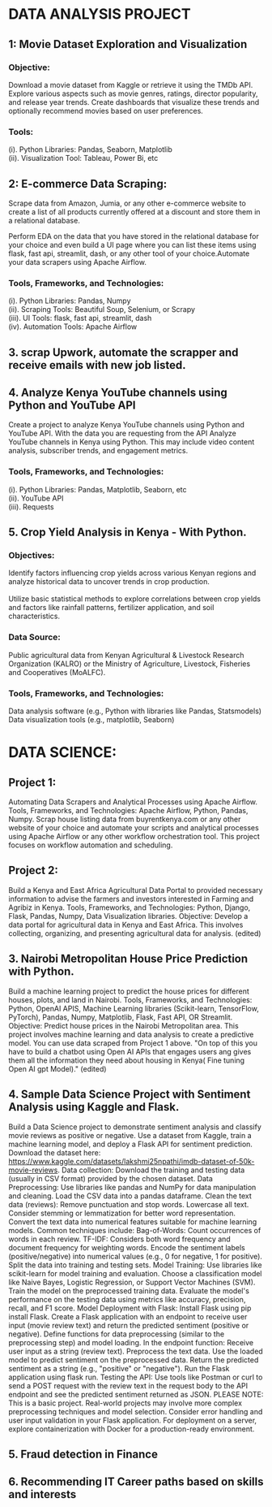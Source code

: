 # DATA ANALYSIS PROJECT

## 1: Movie Dataset Exploration and Visualization
### Objective:
Download a movie dataset from Kaggle or retrieve it using the TMDb API.
Explore various aspects such as movie genres, ratings, director popularity, and release year trends.
Create dashboards that visualize these trends and optionally recommend movies based on user preferences.
### Tools:
(i). Python Libraries: Pandas, Seaborn, Matplotlib </br>
(ii). Visualization Tool: Tableau, Power Bi, etc

## 2: E-commerce Data Scraping:
Scrape data from Amazon, Jumia, or any other e-commerce website to create a list of all products currently offered at a discount and store them in a relational database. 

Perform EDA on the data  that you have stored in the relational database for your choice and even build a UI page where you can list these items using flask, fast api, streamlit, dash, or any other tool of your choice.Automate your data scrapers  using Apache Airflow.

### Tools, Frameworks, and Technologies: 
(i). Python Libraries: Pandas, Numpy </br>
(ii). Scraping Tools: Beautiful Soup, Selenium, or Scrapy </br>
(iii). UI Tools: flask, fast api, streamlit, dash </br>
(iv). Automation Tools: Apache Airflow

 
## 3. scrap Upwork, automate the scrapper and receive emails with new job listed.
 
## 4. Analyze Kenya YouTube channels using Python and YouTube API
Create a project to analyze Kenya YouTube channels using Python and YouTube API. With the data you are requesting from the API Analyze YouTube channels in Kenya using Python. This may include video content analysis, subscriber trends, and engagement metrics.

### Tools, Frameworks, and Technologies:
(i). Python Libraries: Pandas, Matplotlib, Seaborn, etc </br>
(ii). YouTube API </br>
(iii). Requests

## 5. Crop Yield Analysis in Kenya - With Python.						
### Objectives:												
Identify factors influencing crop yields across various Kenyan regions and analyze historical data to uncover trends in crop production. </br>			
Utilize basic statistical methods to explore correlations between crop yields and factors like rainfall patterns, fertilizer application, and soil characteristics.	
### Data Source:							
Public agricultural data from Kenyan Agricultural & Livestock Research Organization (KALRO) or the Ministry of Agriculture, Livestock, Fisheries and Cooperatives (MoALFC).
### Tools, Frameworks, and Technologies:
Data analysis software (e.g., Python with libraries like Pandas, Statsmodels) </br>
Data visualization tools (e.g., matplotlib, Seaborn)


# DATA SCIENCE:
## Project 1:
Automating Data Scrapers and Analytical Processes using Apache Airflow.
Tools, Frameworks, and Technologies: Apache Airflow, Python, Pandas, Numpy.
Scrap house listing data from buyrentkenya.com or any other website of your choice and automate your scripts and analytical processes using Apache Airflow or any other workflow orchestration tool. This project focuses on workflow automation and scheduling.

## Project 2:
Build a Kenya and East Africa Agricultural Data Portal to provided necessary information to advise the farmers and investors interested in Farming and Agribiz in Kenya.
Tools, Frameworks, and Technologies: Python, Django, Flask, Pandas, Numpy, Data Visualization libraries.
Objective: Develop a data portal for agricultural data in Kenya and East Africa. This involves collecting, organizing, and presenting agricultural data for analysis. (edited)

## 3. Nairobi Metropolitan House Price Prediction with Python.
Build a machine learning project to predict the house prices for different houses, plots, and land in Nairobi.
Tools, Frameworks, and Technologies: Python, OpenAI APIS, Machine Learning libraries (Scikit-learn, TensorFlow, PyTorch), Pandas, Numpy, Matplotlib, Flask, Fast API, OR Streamlit.
Objective: Predict house prices in the Nairobi Metropolitan area. This project involves machine learning and data analysis to create a predictive model. You can use data scraped from Project 1 above.
"On top of this you have to build a chatbot using Open AI APIs that engages users ang gives them all the information they need about housing in Kenya( Fine tuning Open AI gpt Model)." (edited) 

## 4. Sample Data Science Project with Sentiment Analysis using Kaggle and Flask.
Build a Data Science project to demonstrate sentiment analysis and classify movie reviews as positive or negative. Use a dataset from Kaggle, train a machine learning model, and deploy a Flask API for sentiment prediction.
Download the dataset here: https://www.kaggle.com/datasets/lakshmi25npathi/imdb-dataset-of-50k-movie-reviews.
Data collection:
Download the training and testing data (usually in CSV format) provided by the chosen dataset.
Data Preprocessing:
Use libraries like pandas and NumPy for data manipulation and cleaning.
Load the CSV data into a pandas dataframe.
Clean the text data (reviews):
Remove punctuation and stop words.
Lowercase all text.
Consider stemming or lemmatization for better word representation.
Convert the text data into numerical features suitable for machine learning models. Common techniques include:
Bag-of-Words: Count occurrences of words in each review.
TF-IDF: Considers both word frequency and document frequency for weighting words.
Encode the sentiment labels (positive/negative) into numerical values (e.g., 0 for negative, 1 for positive).
Split the data into training and testing sets.
Model Training:
Use libraries like scikit-learn for model training and evaluation.
Choose a classification model like Naive Bayes, Logistic Regression, or Support Vector Machines (SVM).
Train the model on the preprocessed training data.
Evaluate the model's performance on the testing data using metrics like accuracy, precision, recall, and F1 score.
Model Deployment with Flask:
Install Flask using pip install Flask.
Create a Flask application with an endpoint to receive user input (movie review text) and return the predicted sentiment (positive or negative).
Define functions for data preprocessing (similar to the preprocessing step) and model loading.
In the endpoint function:
Receive user input as a string (review text).
Preprocess the text data.
Use the loaded model to predict sentiment on the preprocessed data.
Return the predicted sentiment as a string (e.g., "positive" or "negative").
Run the Flask application using flask run.
Testing the API:
Use tools like Postman or curl to send a POST request with the review text in the request body to the API endpoint and see the predicted sentiment returned as JSON.
PLEASE NOTE:
This is a basic project. Real-world projects may involve more complex preprocessing techniques and model selection.
Consider error handling and user input validation in your Flask application.
For deployment on a server, explore containerization with Docker for a production-ready environment.

## 5. Fraud detection in Finance
## 6. Recommending IT Career paths based on skills and interests

